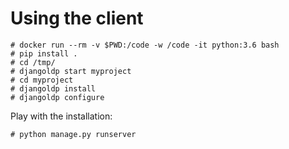 # Using the client

```
# docker run --rm -v $PWD:/code -w /code -it python:3.6 bash
# pip install .
# cd /tmp/
# djangoldp start myproject
# cd myproject
# djangoldp install
# djangoldp configure
```

Play with the installation:
```
# python manage.py runserver
```
